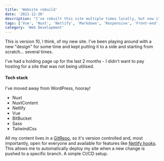 ```yaml
---
title: 'Website rebuild'
date: '2021-12-30'
description: "I've rebuilt this site multiple times locally, but now it's in production. Here's what I've changed"
tags: ['Vue', 'Nuxt', 'Netlify', 'Markdown', 'Responsive', 'Front-end', 'CSS', 'HTML', 'JS']
category: 'Web Development'
---
```


This is version 10, I think, of my new site. I've been playing around with a new "design" for some time and kept
putting it to a side and starting from scratch... several times.

I've had a holding page up for the last 2 months - I didn't want to pay hosting for a site that was not being
utilised.

#### Tech stack
I've moved away from WordPress, hooray!

- Nuxt
- NuxtContent
- Netlify
- Vue
- BitBucket
- Sass
- TailwindCss

All my content lives in a [GitRepo](https://bitbucket.org/KamBanwait/scriptedpixelsrebuild/src/master/), so it's version controlled and, most importantly, open for everyone and available for features like [Netlify hooks](https://docs.netlify.com/configure-builds/build-hooks/). This allows me to automatically deploy my site when a new change is pushed to a specific branch. A simple CI/CD setup.
